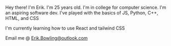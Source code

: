 Hey there! I'm Erik.
I'm 25 years old.
I'm in college for computer science.
I'm an aspiring software dev.
I've played with the basics of JS, Python, C++, HTML, and CSS

I'm currently learning how to use React and tailwind CSS

Email me @ Erik.Bowling@outlook.com
